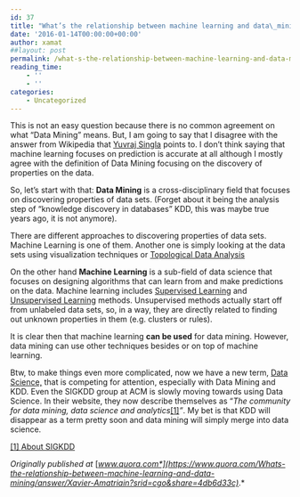 ```yaml
---
id: 37
title: "What’s the relationship between machine learning and data\_mining?"
date: '2016-01-14T00:00:00+00:00'
author: xamat
##layout: post
permalink: /what-s-the-relationship-between-machine-learning-and-data-mining-8c8675966615/
reading_time:
    - ''
    - ''
categories:
    - Uncategorized
---
```


This is not an easy question because there is no common agreement on what “Data Mining” means. But, I am going to say that I disagree with the answer from Wikipedia that [Yuvraj Singla](https://www.quora.com/profile/Yuvraj-Singla) points to. I don’t think saying that machine learning focuses on prediction is accurate at all although I mostly agree with the definition of Data Mining focusing on the discovery of properties on the data.

So, let’s start with that: **Data Mining** is a cross-disciplinary field that focuses on discovering properties of data sets. (Forget about it being the analysis step of “knowledge discovery in databases” KDD, this was maybe true years ago, it is not anymore).

There are different approaches to discovering properties of data sets. Machine Learning is one of them. Another one is simply looking at the data sets using visualization techniques or [Topological Data Analysis](https://www.quora.com/topic/Topological-Data-Analysis)

On the other hand **Machine Learning** is a sub-field of data science that focuses on designing algorithms that can learn from and make predictions on the data. Machine learning includes [Supervised Learning](https://www.quora.com/topic/Supervised-Learning) and [Unsupervised Learning](https://www.quora.com/topic/Unsupervised-Learning) methods. Unsupervised methods actually start off from unlabeled data sets, so, in a way, they are directly related to finding out unknown properties in them (e.g. clusters or rules).

It is clear then that machine learning **can be used** for data mining. However, data mining can use other techniques besides or on top of machine learning.

Btw, to make things even more complicated, now we have a new term, [Data Science,](https://www.quora.com/topic/Data-Science) that is competing for attention, especially with Data Mining and KDD. Even the SIGKDD group at ACM is slowly moving towards using Data Science. In their website, they now describe themselves as “*The community for data mining, data science and analytics*[\[1\]](https://www.quora.com/Whats-the-relationship-between-machine-learning-and-data-mining/answer/Xavier-Amatriain?srid=cgo&share=4db6d33c#flotS)*”*. My bet is that KDD will disappear as a term pretty soon and data mining will simply merge into data science.

[\[1\] ](https://www.quora.com/Whats-the-relationship-between-machine-learning-and-data-mining/answer/Xavier-Amatriain?srid=cgo&share=4db6d33c#cite-flotS)[About SIGKDD](http://www.kdd.org/about)

*Originally published at* [*www.quora.com*](https://www.quora.com/Whats-the-relationship-between-machine-learning-and-data-mining/answer/Xavier-Amatriain?srid=cgo&share=4db6d33c)*.*
